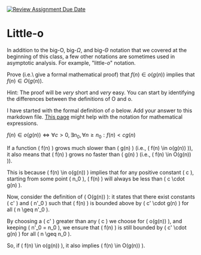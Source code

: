 [![Review Assignment Due Date](https://classroom.github.com/assets/deadline-readme-button-24ddc0f5d75046c5622901739e7c5dd533143b0c8e959d652212380cedb1ea36.svg)](https://classroom.github.com/a/wM4-KOzy)
# Little-o

In addition to the big-O, big-$\Omega$, and big-$\Theta$ notation that
we covered at the beginning of this class, a few other notations are sometimes
used in asymptotic analysis.  For example, "little-$o$" notation.

Prove (i.e.\ give a formal mathematical proof) that $f(n)\in o(g(n))$ implies
that $f(n)\in O(g(n))$.

Hint: The proof will be *very* short and *very* easy. You can start by
identifying the differences between the definitions of O and o.

I have started with the formal definition of $o$ below. Add your answer to this
markdown file. [This
page](https://docs.github.com/en/get-started/writing-on-github/working-with-advanced-formatting/writing-mathematical-expressions)
might help with the notation for mathematical expressions.

$f(n)\in o(g(n)) \iff \forall c>0, \exists n_0, \forall n\ge n_0: f(n) < c g(n)$

If a function \( f(n) \) grows much slower than \( g(n) \) (i.e., \( f(n) \in o(g(n)) \)), it also means that \( f(n) \) grows no faster than \( g(n) \) (i.e., \( f(n) \in O(g(n)) \)). 

This is because \( f(n) \in o(g(n)) \) implies that for any positive constant \( c \), starting from some point \( n_0 \), \( f(n) \) will always be less than \( c \cdot g(n) \). 

Now, consider the definition of \( O(g(n)) \): it states that there exist constants \( c' \) and \( n'_0 \) such that \( f(n) \) is bounded above by \( c' \cdot g(n) \) for all \( n \geq n'_0 \).

By choosing a \( c' \) greater than any \( c \) we choose for \( o(g(n)) \), and keeping \( n'_0 = n_0 \), we ensure that \( f(n) \) is still bounded by \( c' \cdot g(n) \) for all \( n \geq n_0 \).

So, if \( f(n) \in o(g(n)) \), it also implies \( f(n) \in O(g(n)) \).
